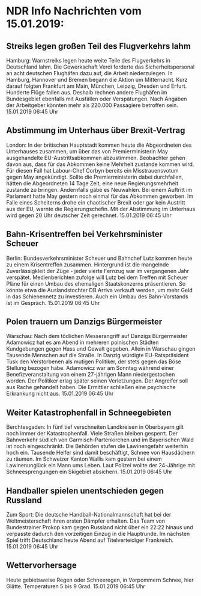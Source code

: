 # NDR Info Nachrichten vom 15.01.2019:


## Streiks legen großen Teil des Flugverkehrs lahm
Hamburg: Warnstreiks legen heute weite Teile des Flugverkehrs in Deutschland lahm. Die Gewerkschaft Verdi forderte das Sicherheitspersonal an acht deutschen Flughäfen dazu auf, die Arbeit niederzulegen. In Hamburg, Hannover und Bremen begann die Aktion um Mitternacht. Kurz darauf folgten Frankfurt am Main, München, Leipzig, Dresden und Erfurt. Hunderte Flüge fallen aus. Deshalb rechnen andere Flughäfen im Bundesgebiet ebenfalls mit Ausfällen oder Verspätungen. Nach Angaben der Arbeitgeber könnten mehr als 220.000 Passagiere betroffen sein. 15.01.2019 06:45 Uhr 

## Abstimmung im Unterhaus über Brexit-Vertrag
London: In der britischen Hauptstadt kommen heute die Abgeordneten des Unterhauses zusammen, um über das von Premierministerin May ausgehandelte EU-Austrittsabkommen abzustimmen. Beobachter gehen davon aus, dass für das Abkommen keine Mehrheit zustande kommen wird. Für diesen Fall hat Labour-Chef Corbyn bereits ein Misstrauensvotum gegen May angekündigt. Sollte die Premierministerin dabei durchfallen, hätten die Abgeordneten 14 Tage Zeit, eine neue Regierungsmehrheit zustande zu bringen. Andernfalls gäbe es Neuwahlen. Bei einem Auftritt im Parlament hatte May gestern noch einmal für das Abkommen geworben. Im Falle eines Scheiterns drohe ein chaotischer Brexit oder gar kein Austritt aus der EU, warnte die Regierungschefin. Mit der Abstimmung im Unterhaus wird gegen 20 Uhr deutscher Zeit gerechnet. 15.01.2019 06:45 Uhr 

## Bahn-Krisentreffen bei Verkehrsminister Scheuer
Berlin: Bundesverkehrsminister Scheuer und Bahnchef Lutz kommen heute zu einem Krisentreffen zusammen. Hintergrund ist die mangelnde Zuverlässigkleit der Züge - jeder vierte Fernzug war im vergangenen Jahr verspätet. Medienberichten zufolge will Lutz bei dem Treffen mit Scheuer Pläne für einen Umbau des ehemaligen Staatskonzerns präsentieren. So könnte etwa die Auslandstochter DB Arriva verkauft werden, um mehr Geld in das Schienennetz zu investieren. Auch ein Umbau des Bahn-Vorstands ist im Gespräch. 15.01.2019 06:45 Uhr 

## Polen trauern um Danzigs Bürgermeister
Warschau: Nach dem tödlichen Messerangriff auf Danzigs Bürgermeister Adamowicz hat es am Abend in mehreren polnischen Städten Kundgebungen gegen Hass und Gewalt gegeben. Allein in Warschau gingen Tausende Menschen auf die Straße. In Danzig würdigte EU-Ratspräsident Tusk den Verstorbenen als mutigen Politiker, der stets gegen das Böse Stellung bezogen habe. Adamowicz war am Sonntag während einer Benefizveranstaltung von einem 27-jährigen Mann niedergestochen worden. Der Politiker erlag später seinen Verletzungen. Der Angreifer soll aus Rache gehandelt haben. Die Ermittler schließen eine psychische Erkrankung nicht aus. 15.01.2019 06:45 Uhr 

## Weiter Katastrophenfall in Schneegebieten
Berchtesgaden: In fünf tief verschneiten Landkreisen in Oberbayern gilt noch immer der Katastrophenfall. Viele Straßen bleiben gesperrt. Der Bahnverkehr südlich von Garmisch-Partenkirchen und im Bayerischen Wald ist noch eingeschränkt. Die Behörden stufen die Lawinengefahr weiterhin hoch ein. Tausende Helfer sind damit beschäftigt, Schnee von Hausdächern zu räumen. Im Schweizer Kanton Wallis kam gestern bei einem Lawinenunglück ein Mann ums Leben. Laut Polizei wollte der 24-Jährige mit Schneesprengungen ein Skigebiet absichern. 15.01.2019 06:45 Uhr 

## Handballer spielen unentschieden gegen Russland
Zum Sport: Die deutsche Handball-Nationalmannschaft hat bei der Weltmeisterschaft ihren ersten Dämpfer erhalten. Das Team von Bundestrainer Prokop kam gegen Russland nicht über ein 22:22 hinaus und verpasste dadurch den vorzeitigen Einzug in die Hauptrunde. Im nächsten Spiel trifft Deutschland heute Abend auf Titelverteidiger Frankreich. 15.01.2019 06:45 Uhr 

## Wettervorhersage
Heute gebietsweise Regen oder Schneeregen, in Vorpommern Schnee, hier Glätte. Temperaturen 5 bis 9 Grad. 15.01.2019 06:45 Uhr 
